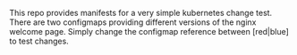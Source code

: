 This repo provides manifests for a very simple kubernetes change test.  There are two configmaps providing different versions of the nginx welcome page.  Simply change the configmap reference between [red|blue] to test changes.
